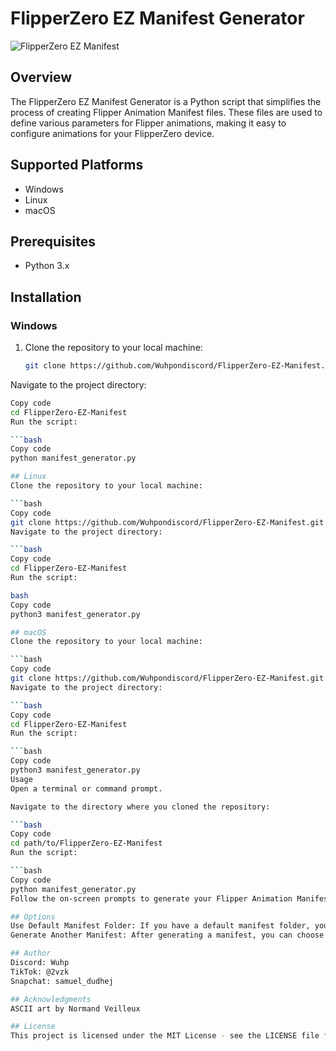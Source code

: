 # FlipperZero EZ Manifest Generator

![FlipperZero EZ Manifest](https://github.com/Wuhpondiscord/FlipperZero-EZ-Manifest/raw/main/flipperzero.png)

## Overview

The FlipperZero EZ Manifest Generator is a Python script that simplifies the process of creating Flipper Animation Manifest files. These files are used to define various parameters for Flipper animations, making it easy to configure animations for your FlipperZero device.

## Supported Platforms

- Windows
- Linux
- macOS

## Prerequisites

- Python 3.x

## Installation

### Windows

1. Clone the repository to your local machine:

   ```bash
   git clone https://github.com/Wuhpondiscord/FlipperZero-EZ-Manifest.git
Navigate to the project directory:

```bash
Copy code
cd FlipperZero-EZ-Manifest
Run the script:

```bash
Copy code
python manifest_generator.py

## Linux
Clone the repository to your local machine:

```bash
Copy code
git clone https://github.com/Wuhpondiscord/FlipperZero-EZ-Manifest.git
Navigate to the project directory:

```bash
Copy code
cd FlipperZero-EZ-Manifest
Run the script:

bash
Copy code
python3 manifest_generator.py

## macOS
Clone the repository to your local machine:

```bash
Copy code
git clone https://github.com/Wuhpondiscord/FlipperZero-EZ-Manifest.git
Navigate to the project directory:

```bash
Copy code
cd FlipperZero-EZ-Manifest
Run the script:

```bash
Copy code
python3 manifest_generator.py
Usage
Open a terminal or command prompt.

Navigate to the directory where you cloned the repository:

```bash
Copy code
cd path/to/FlipperZero-EZ-Manifest
Run the script:

```bash
Copy code
python manifest_generator.py
Follow the on-screen prompts to generate your Flipper Animation Manifest files.

## Options
Use Default Manifest Folder: If you have a default manifest folder, you can choose to use it when prompted.
Generate Another Manifest: After generating a manifest, you can choose to generate another one.

## Author
Discord: Wuhp
TikTok: @2vzk
Snapchat: samuel_dudhej

## Acknowledgments
ASCII art by Normand Veilleux

## License
This project is licensed under the MIT License - see the LICENSE file for details.
